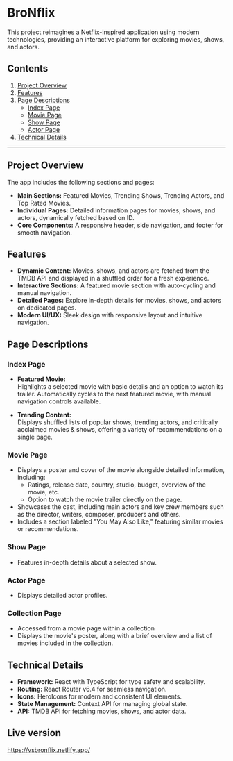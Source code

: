# BroNflix

This project reimagines a Netflix-inspired application using modern technologies, providing an interactive platform for exploring movies, shows, and actors.

## Contents

1. [Project Overview](#project-overview)
2. [Features](#features)
3. [Page Descriptions](#page-descriptions)
   - [Index Page](#index-page)
   - [Movie Page](#movie-page)
   - [Show Page](#show-page)
   - [Actor Page](#actor-page)
4. [Technical Details](#technical-details)

---

## Project Overview

The app includes the following sections and pages:

- **Main Sections:** Featured Movies, Trending Shows, Trending Actors, and Top Rated Movies.
- **Individual Pages:** Detailed information pages for movies, shows, and actors, dynamically fetched based on ID.
- **Core Components:** A responsive header, side navigation, and footer for smooth navigation.

## Features

- **Dynamic Content:** Movies, shows, and actors are fetched from the TMDB API and displayed in a shuffled order for a fresh experience.
- **Interactive Sections:** A featured movie section with auto-cycling and manual navigation.
- **Detailed Pages:** Explore in-depth details for movies, shows, and actors on dedicated pages.
- **Modern UI/UX:** Sleek design with responsive layout and intuitive navigation.

## Page Descriptions

### Index Page

- **Featured Movie:**  
  Highlights a selected movie with basic details and an option to watch its trailer. Automatically cycles to the next featured movie, with manual navigation controls available.

- **Trending Content:**  
  Displays shuffled lists of popular shows, trending actors, and critically acclaimed movies & shows, offering a variety of recommendations on a single page.

### Movie Page

- Displays a poster and cover of the movie alongside detailed information, including:
  - Ratings, release date, country, studio, budget, overview of the movie, etc.
  - Option to watch the movie trailer directly on the page.
- Showcases the cast, including main actors and key crew members such as the director, writers, composer, producers and others.
- Includes a section labeled "You May Also Like," featuring similar movies or recommendations.

### Show Page

- Features in-depth details about a selected show.

### Actor Page

- Displays detailed actor profiles.

### Collection Page

- Accessed from a movie page within a collection
- Displays the movie's poster, along with a brief overview and a list of movies included in the collection.

## Technical Details

- **Framework:** React with TypeScript for type safety and scalability.
- **Routing:** React Router v6.4 for seamless navigation.
- **Icons:** HeroIcons for modern and consistent UI elements.
- **State Management:** Context API for managing global state.
- **API:** TMDB API for fetching movies, shows, and actor data.

## Live version

https://vsbronflix.netlify.app/
